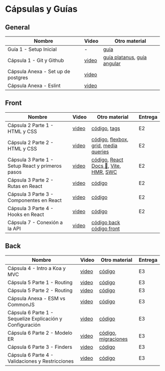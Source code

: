 # Cápsulas y Guías 

## General 
| Nombre        | Video         | Otro material|
| ------------- | ------------- | ------------- |
| Guía 1 - Setup Inicial  | -  | [guía](https://github.com/IIC2513/Syllabus-S2/blob/main/C%C3%A1psulas/Guia%20Setup%20Inicial.md) |
| Cápsula 1 - Git y Github  | [video](https://www.youtube.com/watch?v=uCaIkK-NEd0)  | [guía platanus](https://la-guia.platan.us/setup/configuracion_de_proyectos/git), [guía angular](https://github.com/angular/angular/blob/22b96b9/CONTRIBUTING.md#-commit-message-guidelines) |
| Cápsula Anexa - Set up de postgres | [video](https://www.loom.com/share/f648d62b3f304b839728e189f9583ef3) | | 
| Cápsula Anexa - Eslint  | [video](https://www.loom.com/share/12fe1b244ae7458b96d1a37b045db06e)  | |

## Front
| Nombre        | Video         | Otro material| Entrega |
| ------------- | ------------- | ------------- | ------------- |  
| Cápsula 2 Parte 1 - HTML y CSS | [video](https://youtu.be/ebGNBb6ZN3U)  | [código](https://github.com/IIC2513/guess-who/pull/1), [tags](https://www.w3schools.com/tags/) | E2 |
| Cápsula 2 Parte 2 - HTML y CSS | [video](https://youtu.be/qzBV24gJJuY)  | [código](https://github.com/IIC2513/guess-who/pull/1), [flexbox](https://css-tricks.com/snippets/css/a-guide-to-flexbox/), [grid](https://css-tricks.com/snippets/css/complete-guide-grid/), [media queries](https://www.w3schools.com/css/css_rwd_mediaqueries.asp) |E2 |
| Cápsula 3 Parte 1 - Setup React y primeros pasos | [video](https://www.youtube.com/watch?v=LN0yLqjr_6s) | [código](https://github.com/IIC2513/guess-who/pull/2),  [React Docs 🚀](https://react.dev/),  [Vite](https://vitejs.dev/guide/), [HMR](https://vitejs.dev/guide/why.html#slow-updates), [SWC](https://swc.rs/)  |E2 |
| Cápsula 3 Parte 2 - Rutas en React | [video](https://youtu.be/hLiv-BrT7yg) | [código](https://github.com/IIC2513/guess-who/pull/3) |E2 |
| Cápsula 3 Parte 3 - Componentes en React | [video](https://youtu.be/CtArvhFxcQY) | [código](https://github.com/IIC2513/guess-who/pull/5) |E2 |
| Cápsula 3 Parte 4 - Hooks en React | [video](https://youtu.be/xAMNphr05tI) | [código](https://github.com/IIC2513/guess-who/pull/4 ) |E2 |
| Cápsula 7 - Conexión a la API | [video](https://youtu.be/6KXGL4paSpg) | [código back](https://github.com/IIC2513/guess-who-backend/pull/4) [código front](https://github.com/IIC2513/guess-who/pull/6)|


## Back
| Nombre        | Video         | Otro material| Entrega |
| ------------- | ------------- | ------------- |------------- |  
| Cápsula 4 - Intro a Koa y MVC | [video](https://youtu.be/_Y2Ubo_7YMM) | [código](https://github.com/IIC2513/guess-who-backend/pull/1) |E3 |
| Cápsula 5 Parte 1 - Routing | [video](https://youtu.be/-d7iE3LXA_4) | [código](https://github.com/IIC2513/guess-who-backend/pull/2) |E3 |
| Cápsula 5 Parte 2 - Routing | [video](https://youtu.be/6bO2slq2Hxo) | [código](https://github.com/IIC2513/guess-who-backend/pull/2) |E3 |
| Cápsula Anexa - ESM vs CommonJS | [video](https://www.loom.com/share/dab0a46052fb4012829cf4fd587973af) | [código]() |E3 |
| Cápsula 6 Parte 1 - Sequelize Explicación y Configuración | [video](https://youtu.be/bZ__u-G-uqQ) | [código](https://github.com/IIC2513/guess-who-backend/pull/3) |E3 |
| Cápsula 6 Parte 2 - Modelo ER | [video](https://youtu.be/VivD89_ys3I) | [código](), [migraciones](https://medium.com/@andrewoons/how-to-define-sequelize-associations-using-migrations-de4333bf75a7) |E3 |
| Cápsula 6 Parte 3 - Finders| [video](https://youtu.be/QCgh936jnKs) | [código]() |E3 |
| Cápsula 6 Parte 4 - Validaciones y Restricciones | [video](https://youtu.be/dGcZAZyn4HU) | [código]() |E3 |




